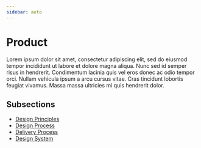 ```yaml
---
sidebar: auto
---
```


# Product

Lorem ipsum dolor sit amet, consectetur adipiscing elit, sed do eiusmod tempor incididunt ut labore et dolore magna aliqua. Nunc sed id semper risus in hendrerit. Condimentum lacinia quis vel eros donec ac odio tempor orci. Nullam vehicula ipsum a arcu cursus vitae. Cras tincidunt lobortis feugiat vivamus. Massa massa ultricies mi quis hendrerit dolor.


## Subsections
* [Design Principles](design-principles)
* [Design Process](design-process)
* [Delivery Process](delivery-process)
* [Design System](https://design-system.interaction-design.org/)

